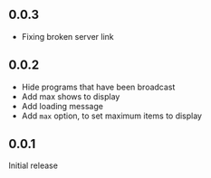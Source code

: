 ## 0.0.3
- Fixing broken server link

## 0.0.2
- Hide programs that have been broadcast
- Add max shows to display
- Add loading message
- Add ``max`` option, to set maximum items to display

## 0.0.1
Initial release
